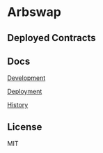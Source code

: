 # Arbswap

## Deployed Contracts

## Docs

[Development](docs/DEVELOPMENT.md)

[Deployment](docs/DEPLOYMENT.md)

[History](docs/HISTORY.md)

## License

MIT
